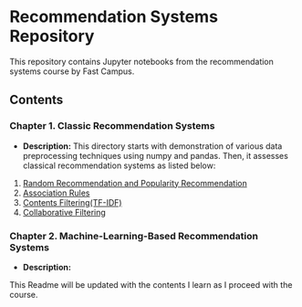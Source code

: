 # Recommendation Systems Repository

This repository contains Jupyter notebooks from the recommendation systems course by Fast Campus.

## Contents

### Chapter 1. Classic Recommendation Systems
- **Description:** This directory starts with demonstration of various data preprocessing techniques using numpy and pandas. Then, it assesses classical recommendation systems as listed below:
1. [Random Recommendation and Popularity Recommendation](/Recommendation_System/chapter_1_classic_recommendation/03_classic_reco_model.ipynb) 
2. [Association Rules](/Recommendation_System/chapter_1_classic_recommendation/04_association_rules.ipynb)
3. [Contents Filtering(TF-IDF)](/Recommendation_System/chapter_1_classic_recommendation/05_contents_filtering.ipynb)
4. [Collaborative Filtering](/Recommendation_System/chapter_1_classic_recommendation/06_collaborative_filtering.ipynb)

### Chapter 2. Machine-Learning-Based Recommendation Systems
- **Description:** 

This Readme will be updated with the contents I learn as I proceed with the course.